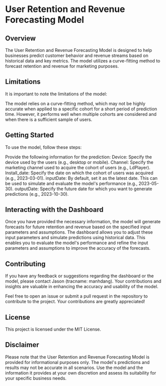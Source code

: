 # User Retention and Revenue Forecasting Model
## Overview
The User Retention and Revenue Forecasting Model is designed to help businesses predict customer behavior and revenue streams based on historical data and key metrics. The model utilizes a curve-fitting method to forecast retention and revenue for marketing purposes.

## Limitations
It is important to note the limitations of the model:

The model relies on a curve-fitting method, which may not be highly accurate when applied to a specific cohort for a short period of prediction time. However, it performs well when multiple cohorts are considered and when there is a sufficient sample of users.
## Getting Started
To use the model, follow these steps:

Provide the following information for the prediction:
Device: Specify the device used by the users (e.g., desktop or mobile).
Channel: Specify the marketing channel used to acquire the cohort of users (e.g., LdPlayer).
Install_date: Specify the date on which the cohort of users was acquired (e.g., 2023-03-01).
inputDate: By default, set it as the latest date. This can be used to simulate and evaluate the model's performance (e.g., 2023-05-30).
outputDate: Specify the future date for which you want to generate predictions (e.g., 2023-10-30).
## Interacting with the Dashboard
Once you have provided the necessary information, the model will generate forecasts for future retention and revenue based on the specified input parameters and assumptions. The dashboard allows you to adjust these input parameters and simulate predictions using historical data. This enables you to evaluate the model's performance and refine the input parameters and assumptions to improve the accuracy of the forecasts.

## Contributing
If you have any feedback or suggestions regarding the dashboard or the model, please contact Jason (tracname: manhdang). Your contributions and insights are valuable in enhancing the accuracy and usability of the model.

Feel free to open an issue or submit a pull request in the repository to contribute to the project. Your contributions are greatly appreciated!

## License
This project is licensed under the MIT License.

## Disclaimer
Please note that the User Retention and Revenue Forecasting Model is provided for informational purposes only. The model's predictions and results may not be accurate in all scenarios. Use the model and the information it provides at your own discretion and assess its suitability for your specific business needs.

